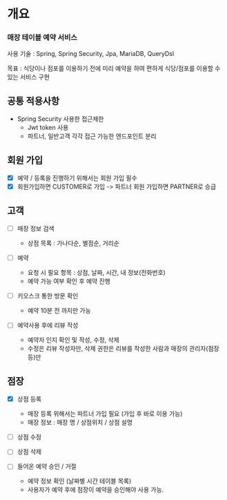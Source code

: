 # 개요
### 매장 테이블 예약 서비스

사용 기술 : Spring, Spring Security, Jpa, MariaDB, QueryDsl

목표 : 식당이나 점포를 이용하기 전에 미리 예약을 하여 편하게 식당/점포를 이용할 수 있는 서비스 구현



## 공통 적용사항
- Spring Security 사용한 접근제한
    - Jwt token 사용
    - 파트너, 일반고객 각각 접근 가능한 엔드포인트 분리

## 회원 가입
- [x] 예약 / 등록을 진행하기 위해서는 회원 가입 필수
- [x] 회원가입하면 CUSTOMER로 가입 -> 파트너 회원 가입하면 PARTNER로 승급

## 고객
- [ ] 매장 정보 검색
  - 상점 목록 : 가나다순, 별점순, 거리순


- [ ] 예약 
  - 요청 시 필요 항목 : 상점, 날짜, 시간, 내 정보(전화번호)
  - 예약 가능 여부 확인 후 예약 진행


- [ ] 키오스크 통한 방문 확인
  - 예약 10분 전 까지만 가능


- [ ] 예약사용 후에 리뷰 작성
  - 예약자 인지 확인 및 작성, 수정, 삭제 
  - 수정은 리뷰 작성자만, 삭제 권한은 리뷰를 작성한 사람과 매장의 관리자(점장 등)만


## 점장
- [x] 상점 등록
  - 매장 등록 위해서는 파트너 가입 필요 (가입 후 바로 이용 가능)
  - 매장 정보 : 매장 명 / 상점위치 / 상점 설명
- [ ] 상점 수정
- [ ] 상점 삭제


- [ ] 들어온 예약 승인 / 거절
  - 예약 정보 확인 (날짜별 시간 테이블 목록)
  - 사용자가 예약 후에 점장이 예약을 승인해야 사용 가능.